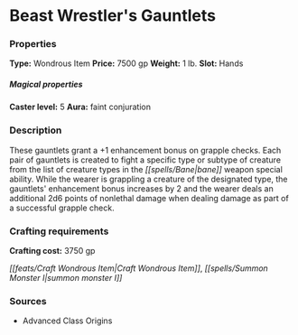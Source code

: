 ﻿---
Title: "Beast Wrestler's Gauntlets"
Type: "Wondrous Item"
Price: "7500 gp"
Weight: "1 lb."
Slot: "Hands"
Caster level: "5"
Aura: "faint conjuration"
Description: |
  "These gauntlets grant a +1 enhancement bonus on grapple checks. Each pair of gauntlets is created to fight a specific type or subtype of creature from the list of creature types in the bane weapon special ability. While the wearer is grappling a creature of the designated type, the gauntlets' enhancement bonus increases by 2 and the wearer deals an additional 2d6 points of nonlethal damage when dealing damage as part of a successful grapple check."
Crafting cost: "3750 gp"
Sources: "['Advanced Class Origins']"
---

# Beast Wrestler's Gauntlets

### Properties

**Type:** Wondrous Item **Price:** 7500 gp **Weight:** 1 lb. **Slot:** Hands

##### Magical properties

**Caster level:** 5 **Aura:** faint conjuration

### Description

These gauntlets grant a +1 enhancement bonus on grapple checks. Each pair of gauntlets is created to fight a specific type or subtype of creature from the list of creature types in the _[[spells/Bane|bane]]_ weapon special ability. While the wearer is grappling a creature of the designated type, the gauntlets' enhancement bonus increases by 2 and the wearer deals an additional 2d6 points of nonlethal damage when dealing damage as part of a successful grapple check.

### Crafting requirements

**Crafting cost:** 3750 gp

_[[feats/Craft Wondrous Item|Craft Wondrous Item]]_, _[[spells/Summon Monster I|summon monster I]]_

### Sources

* Advanced Class Origins